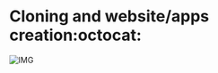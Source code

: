 # Cloning and website/apps creation:octocat:

![IMG](https://dkrn4sk0rn31v.cloudfront.net/2018/01/17135411/html.png)
